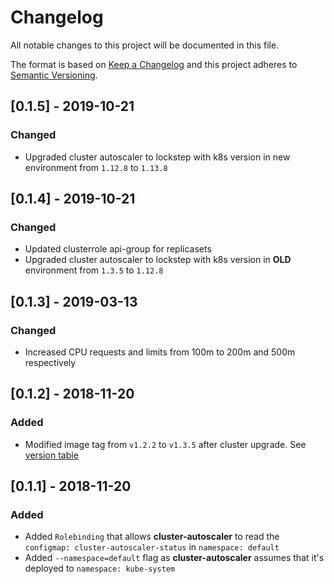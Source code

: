 # Changelog
All notable changes to this project will be documented in this file.

The format is based on [Keep a Changelog](http://keepachangelog.com/en/1.0.0/)
and this project adheres to [Semantic Versioning](http://semver.org/spec/v2.0.0.html).

## [0.1.5] - 2019-10-21
### Changed
- Upgraded cluster autoscaler to lockstep with k8s version in new environment from `1.12.8` to `1.13.8`

## [0.1.4] - 2019-10-21
### Changed
- Updated clusterrole api-group for replicasets
- Upgraded cluster autoscaler to lockstep with k8s version in __OLD__ environment from `1.3.5` to `1.12.8`

## [0.1.3] - 2019-03-13
### Changed
- Increased CPU requests and limits from 100m to 200m and 500m respectively  

## [0.1.2] - 2018-11-20
### Added
- Modified image tag from `v1.2.2` to `v1.3.5` after cluster upgrade. See [version table](https://github.com/kubernetes/autoscaler/tree/master/cluster-autoscaler#releases)

## [0.1.1] - 2018-11-20
### Added
- Added `Rolebinding` that allows __cluster-autoscaler__ to read the `configmap: cluster-autoscaler-status` in `namespace: default`
- Added `--namespace=default` flag as __cluster-autoscaler__ assumes that it's deployed to `namespace: kube-system`
